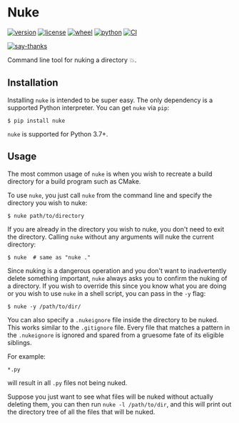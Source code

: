 # Nuke


[![version](https://img.shields.io/pypi/v/nuke.svg)](https://pypi.python.org/pypi/nuke)
[![license](https://img.shields.io/pypi/l/nuke.svg)](https://pypi.python.org/pypi/nuke)
[![wheel](https://img.shields.io/pypi/wheel/nuke.svg)](https://pypi.python.org/pypi/nuke)
[![python](https://img.shields.io/pypi/pyversions/nuke.svg)](https://pypi.python.org/pypi/nuke)
[![CI](https://github.com/varunagrawal/nuke/actions/workflows/ci.yml/badge.svg)](https://github.com/varunagrawal/nuke/actions/workflows/ci.yml)

[![say-thanks](https://img.shields.io/badge/Say%20Thanks-!-1EAEDB.svg)](https://saythanks.io/to/varunagrawal)

Command line tool for nuking a directory 💥.

## Installation

Installing `nuke` is intended to be super easy. The only dependency is a supported Python interpreter. You can get `nuke` via `pip`:

```shell
$ pip install nuke
```
`nuke` is supported for Python 3.7+.


## Usage

The most common usage of `nuke` is when you wish to recreate a build directory for a build program such as CMake.

To use `nuke`, you just call `nuke` from the command line and specify the directory you wish to nuke: 

```shell
$ nuke path/to/directory
```

If you are already in the directory you wish to nuke, you don't need to exit the directory. Calling `nuke` without any arguments will nuke the current directory:

```shell
$ nuke  # same as "nuke ."
```

Since nuking is a dangerous operation and you don't want to inadvertently delete something important, `nuke` always asks you to confirm the nuking of a directory. If you wish to override this since you know what you are doing or you wish to use `nuke` in a shell script, you can pass in the `-y` flag:

```shell
$ nuke -y /path/to/dir/
```

You can also specify a `.nukeignore` file inside the directory to be nuked. This works similar to the `.gitignore` file. Every file that matches a pattern in the `.nukeignore` is ignored and spared from a gruesome fate of its eligible siblings.

For example:
```shell
*.py
```
will result in all `.py` files not being nuked.

Suppose you just want to see what files will be nuked without actually deleting them, you can then run `nuke -l /path/to/dir`, and this will print out the directory tree of all the files that will be nuked.

